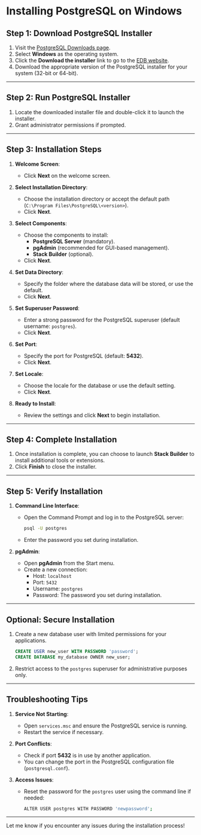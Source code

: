 
# Installing PostgreSQL on Windows

## Step 1: Download PostgreSQL Installer
1. Visit the [PostgreSQL Downloads page](https://www.postgresql.org/download/).
2. Select **Windows** as the operating system.
3. Click the **Download the installer** link to go to the [EDB website](https://www.enterprisedb.com/downloads/postgres-postgresql-downloads).
4. Download the appropriate version of the PostgreSQL installer for your system (32-bit or 64-bit).

---

## Step 2: Run PostgreSQL Installer
1. Locate the downloaded installer file and double-click it to launch the installer.
2. Grant administrator permissions if prompted.

---

## Step 3: Installation Steps
1. **Welcome Screen**:
   - Click **Next** on the welcome screen.

2. **Select Installation Directory**:
   - Choose the installation directory or accept the default path (`C:\Program Files\PostgreSQL\<version>`).
   - Click **Next**.

3. **Select Components**:
   - Choose the components to install:
     - **PostgreSQL Server** (mandatory).
     - **pgAdmin** (recommended for GUI-based management).
     - **Stack Builder** (optional).
   - Click **Next**.

4. **Set Data Directory**:
   - Specify the folder where the database data will be stored, or use the default.
   - Click **Next**.

5. **Set Superuser Password**:
   - Enter a strong password for the PostgreSQL superuser (default username: `postgres`).
   - Click **Next**.

6. **Set Port**:
   - Specify the port for PostgreSQL (default: **5432**).
   - Click **Next**.

7. **Set Locale**:
   - Choose the locale for the database or use the default setting.
   - Click **Next**.

8. **Ready to Install**:
   - Review the settings and click **Next** to begin installation.

---

## Step 4: Complete Installation
1. Once installation is complete, you can choose to launch **Stack Builder** to install additional tools or extensions.
2. Click **Finish** to close the installer.

---

## Step 5: Verify Installation
1. **Command Line Interface**:
   - Open the Command Prompt and log in to the PostgreSQL server:
     ```bash
     psql -U postgres
     ```
   - Enter the password you set during installation.

2. **pgAdmin**:
   - Open **pgAdmin** from the Start menu.
   - Create a new connection:
     - Host: `localhost`
     - Port: `5432`
     - Username: `postgres`
     - Password: The password you set during installation.

---

## Optional: Secure Installation
1. Create a new database user with limited permissions for your applications.
   ```sql
   CREATE USER new_user WITH PASSWORD 'password';
   CREATE DATABASE my_database OWNER new_user;
   ```
2. Restrict access to the `postgres` superuser for administrative purposes only.

---

## Troubleshooting Tips
1. **Service Not Starting**:
   - Open `services.msc` and ensure the PostgreSQL service is running.
   - Restart the service if necessary.

2. **Port Conflicts**:
   - Check if port **5432** is in use by another application.
   - You can change the port in the PostgreSQL configuration file (`postgresql.conf`).

3. **Access Issues**:
   - Reset the password for the `postgres` user using the command line if needed:
     ```bash
     ALTER USER postgres WITH PASSWORD 'newpassword';
     ```

---

Let me know if you encounter any issues during the installation process!
